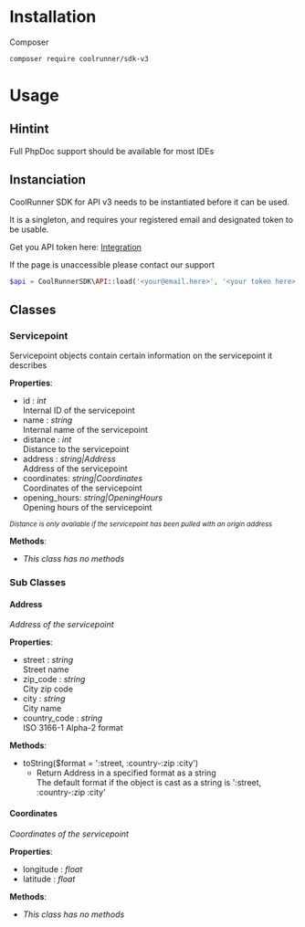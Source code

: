 # Installation
Composer

```bash
composer require coolrunner/sdk-v3
```

# Usage

## Hintint
Full PhpDoc support should be available for most IDEs

## Instanciation
CoolRunner SDK for API v3 needs to be instantiated before it can be used. 

It is a singleton, and requires your registered email and designated token to be usable.

Get you API token here: [Integration](https://coolrunner.dk/customer/integration/)

If the page is unaccessible please contact our support

```php
$api = CoolRunnerSDK\API::load('<your@email.here>', '<your token here>');
```

## Classes

### Servicepoint
Servicepoint objects contain certain information on the servicepoint it describes

__Properties__:
 - id : _int_  
 Internal ID of the servicepoint
 - name : _string_  
 Internal name of the servicepoint
 - distance : _int_  
 Distance to the servicepoint
 - address : _string|Address_  
 Address of the servicepoint
 - coordinates: _string|Coordinates_  
 Coordinates of the servicepoint
 - opening_hours: _string|OpeningHours_  
 Opening hours of the servicepoint
 
 <sub>_Distance is only available if the servicepoint has been pulled with an origin address_</sub>

__Methods__:  
 - _This class has no methods_
 
### Sub Classes

#### Address
_Address of the servicepoint_

__Properties__:
 - street : _string_  
 Street name
 - zip_code : _string_  
 City zip code
 - city : _string_  
 City name
 - country_code : _string_  
 ISO 3166-1 Alpha-2 format

__Methods__:
 - toString($format = ':street, :country-:zip :city')
    - Return Address in a specified format as a string<br>
    The default format if the object is cast as a string is ':street, :country-:zip :city' 

#### Coordinates
_Coordinates of the servicepoint_

__Properties__:
 - longitude : _float_
 - latitude : _float_
 
__Methods__:
 - _This class has no methods_

#### 
